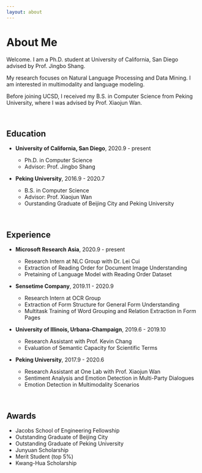 ```yaml
---
layout: about 
---
```


# About Me

Welcome. I am a Ph.D. student at University of California, San Diego advised by Prof. Jingbo Shang.

My research focuses on Natural Language Processing and Data Mining. I am interested in multimodality and language modeling.

Before joining UCSD, I received my B.S. in Computer Science from Peking University, where I was advised by Prof. Xiaojun Wan.

<br/>

## Education

* **University of California, San Diego**, 2020.9 - present
  * Ph.D. in Computer Science
  * Advisor: Prof. Jingbo Shang

* **Peking University**, 2016.9 - 2020.7
  * B.S. in Computer Science
  * Advisor: Prof. Xiaojun Wan
  * Ourstanding Graduate of Beijing City and Peking University

<br/>

## Experience

* **Microsoft Research Asia**, 2020.9 - present
  * Research Intern at NLC Group with Dr. Lei Cui
  * Extraction of Reading Order for Document Image Understanding
  * Pretaining of Language Model with Reading Order Dataset

* **Sensetime Company**, 2019.11 - 2020.9
  * Research Intern at OCR Group
  * Extraction of Form Structure for General Form Understanding
  * Multitask Training of Word Grouping and Relation Extraction in Form Pages

* **University of Illinois, Urbana-Champaign**, 2019.6 - 2019.10
  * Research Assistant with Prof. Kevin Chang
  * Evaluation of Semantic Capacity for Scientific Terms

* **Peking University**, 2017.9 - 2020.6
  * Research Assistant at One Lab with Prof. Xiaojun Wan
  * Sentiment Analysis and Emotion Detection in Multi-Party Dialogues
  * Emotion Detection in Multimodality Scenarios

<br/>

## Awards

* Jacobs School of Engineering Fellowship
* Outstanding Graduate of Beijing City
* Outstanding Graduate of Peking University
* Junyuan Scholarship
* Merit Student (top 5%)
* Kwang-Hua Scholarship
